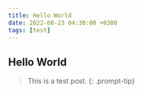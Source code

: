 ```yaml
---
title: Hello World
date: 2022-08-23 04:30:00 +0300
tags: [test]
---
```


## Hello World

> This is a test post.
{: .prompt-tip}
